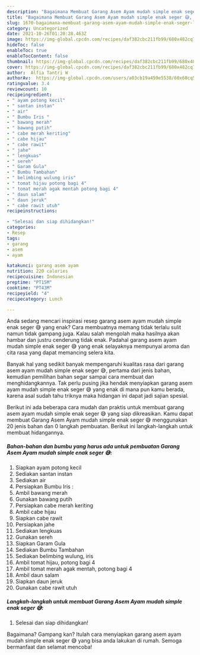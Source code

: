 ```yaml
---
description: "Bagaimana Membuat Garang Asem Ayam mudah simple enak seger 😅, Lezat"
title: "Bagaimana Membuat Garang Asem Ayam mudah simple enak seger 😅, Lezat"
slug: 1670-bagaimana-membuat-garang-asem-ayam-mudah-simple-enak-seger-lezat
category: Uncategorized
date: 2021-10-26T01:20:28.463Z
image: https://img-global.cpcdn.com/recipes/daf382cbc211fb99/680x482cq70/garang-asem-ayam-mudah-simple-enak-seger-foto-resep-utama.jpg
hideToc: false
enableToc: true
enableTocContent: false
thumbnail: https://img-global.cpcdn.com/recipes/daf382cbc211fb99/680x482cq70/garang-asem-ayam-mudah-simple-enak-seger-foto-resep-utama.jpg
cover: https://img-global.cpcdn.com/recipes/daf382cbc211fb99/680x482cq70/garang-asem-ayam-mudah-simple-enak-seger-foto-resep-utama.jpg
author:  Alfia Tantri W
authorAv:  https://img-global.cpcdn.com/users/a03cb19a459e5538/60x60cq50/avatar.jpg
ratingvalue: 3.4
reviewcount: 10
recipeingredient:
- " ayam potong kecil"
- " santan instan"
- " air"
- " Bumbu Iris "
- " bawang merah"
- " bawang putih"
- " cabe merah keriting"
- " cabe hijau"
- " cabe rawit"
- " jahe"
- " lengkuas"
- " sereh"
- " Garam Gula"
- " Bumbu Tambahan"
- " belimbing wulung iris"
- " tomat hijau potong bagi 4"
- " tomat merah agak mentah potong bagi 4"
- " daun salam"
- " daun jeruk"
- " cabe rawit utuh"
recipeinstructions:

- "Selesai dan siap dihidangkan!"
categories:
- Resep
tags:
- garang
- asem
- ayam

katakunci: garang asem ayam 
nutrition: 220 calories
recipecuisine: Indonesian
preptime: "PT15M"
cooktime: "PT43M"
recipeyield: "4"
recipecategory: Lunch

---
```



Anda sedang mencari inspirasi resep garang asem ayam mudah simple enak seger 😅 yang enak? Cara membuatnya memang tidak terlalu sulit namun tidak gampang juga. Kalau salah mengolah maka hasilnya akan hambar dan justru cenderung tidak enak. Padahal garang asem ayam mudah simple enak seger 😅 yang enak selayaknya mempunyai aroma dan cita rasa yang dapat memancing selera kita.




Banyak hal yang sedikit banyak mempengaruhi kualitas rasa dari garang asem ayam mudah simple enak seger 😅, pertama dari jenis bahan, kemudian pemilihan bahan segar sampai cara membuat dan menghidangkannya. Tak perlu pusing jika hendak menyiapkan garang asem ayam mudah simple enak seger 😅 yang enak di mana pun kamu berada, karena asal sudah tahu triknya maka hidangan ini dapat jadi sajian spesial.


Berikut ini ada beberapa cara mudah dan praktis untuk membuat garang asem ayam mudah simple enak seger 😅 yang siap dikreasikan. Kamu dapat membuat Garang Asem Ayam mudah simple enak seger 😅 menggunakan 20 jenis bahan dan 0 langkah pembuatan. Berikut ini langkah-langkah untuk membuat hidangannya.

<!--inarticleads1-->

##### Bahan-bahan dan bumbu yang harus ada untuk pembuatan Garang Asem Ayam mudah simple enak seger 😅:

1. Siapkan  ayam potong kecil
1. Sediakan  santan instan
1. Sediakan  air
1. Persiapkan  Bumbu Iris :
1. Ambil  bawang merah
1. Gunakan  bawang putih
1. Persiapkan  cabe merah keriting
1. Ambil  cabe hijau
1. Siapkan  cabe rawit
1. Persiapkan  jahe
1. Sediakan  lengkuas
1. Gunakan  sereh
1. Siapkan  Garam Gula
1. Sediakan  Bumbu Tambahan
1. Sediakan  belimbing wulung, iris
1. Ambil  tomat hijau, potong bagi 4
1. Ambil  tomat merah agak mentah, potong bagi 4
1. Ambil  daun salam
1. Siapkan  daun jeruk
1. Gunakan  cabe rawit utuh




<!--inarticleads2-->

##### Langkah-langkah untuk membuat Garang Asem Ayam mudah simple enak seger 😅:


1. Selesai dan siap dihidangkan!



Bagaimana? Gampang kan? Itulah cara menyiapkan garang asem ayam mudah simple enak seger 😅 yang bisa anda lakukan di rumah. Semoga bermanfaat dan selamat mencoba!
